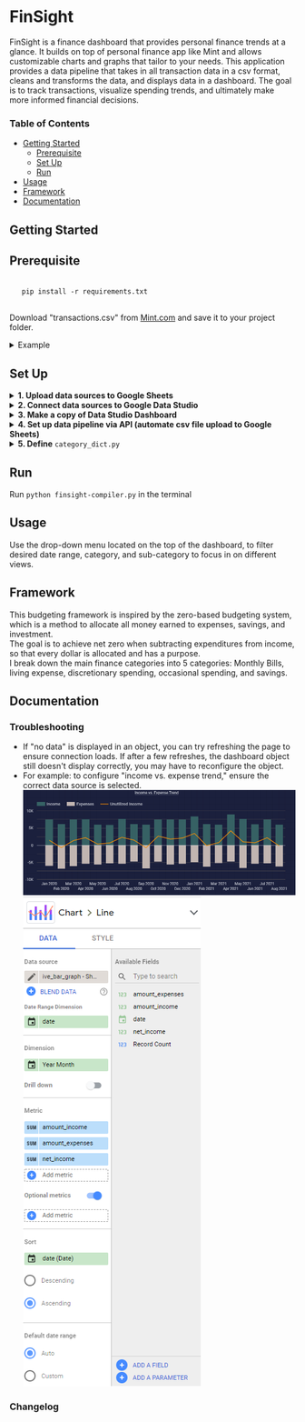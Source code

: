 # FinSight

FinSight is a finance dashboard that provides personal finance trends at a glance. It builds on top of personal finance app like Mint and allows customizable charts and graphs that tailor to your needs.
This application provides a data pipeline that takes in all transaction data in a csv format, cleans and transforms the data, and displays data in a dashboard. The goal is to track transactions, visualize spending trends, and ultimately make more informed financial decisions.

### Table of Contents
   * [Getting Started](#getting-started)
      * [Prerequisite](#prerequisite)
      * [Set Up](#set-up)
      * [Run](#run)
   * [Usage](#usage)
   * [Framework](#framework)
   * [Documentation](#documentation)
      


## Getting Started <a name="getting-started"></a>

## Prerequisite <a name="prerequisite"></a>
   <pre><code>
   pip install -r requirements.txt
   </code></pre>
   
  Download "transactions.csv" from [Mint.com](https://mint.intuit.com/) and save it to your project folder.
  <details><summary>Example</summary>
  
  ![export transactions.csv](/images/export_transactions.PNG)
  </details>
  
## Set Up <a name="set-up"></a>
<details>
  <summary><b>1. Upload data sources to Google Sheets</b></summary>
   Go to Google Sheets Home > Click the file icon on the top-right corner > Click the Upload tab and drag csv file to the upload section > Upload all (4) csv files  
   
   Your Google Sheet Home should look something like this:  
   ![gsheets](images/gsheets_files.PNG)
</details>

<details>
  <summary><b>2. Connect data sources to Google Data Studio</b></summary>
  Go to Google Data Studio > Click create on the top-left corner > Click Google Sheets > Select the Spreadsheet that you just uploaded > Click Connect  
  
  Do this (4) times for each of the spreadsheet.  
  
  Your Data Studio data sources should look something like this:  
  ![gstudio](images/gstudio_files.PNG)  
  >Note: please make sure the name of the data sources are exactly identical as shown here. If it isn't, you can rename it
</details>
 
<details>
  <summary><b>3. Make a copy of Data Studio Dashboard</b></summary>
  Use the provided dashboard link > Click on the three-vertical-dot icon on the top-right corner > Click "Make a Copy" > Under New 
  Data Source > Select the (4) Data Sources that were connected > Click "Copy Report"  
  
  The pop-up window for "Copy this Report" should look something like this:
  ![gstudio](images/gstudio_copy_report.PNG)  
  >Note: Google Data Studio is still in its infancy, and some of the functionality can be a bit finicky. You may have to play around with the configuration of the dashboard objects to get data to display correctly. See [Troubleshooting](#troubleshooting) section below for more information.
</details>
  
<details>
  <summary><b>4. Set up data pipeline via API (automate csv file upload to Google Sheets)</b></summary>
  To interact with Google Sheets API, you will need to set up authentication on Google Cloud Platform. Since we want to automate the data upload pipeline, we will be accessing the spreadsheet on behalf of a bot.  
  For this, just follow the instructions for <a href="https://docs.gspread.org/en/latest/oauth2.html#enable-api-access-for-a-project">using a service account</a>. This <a href="https://medium.com/craftsmenltd/from-csv-to-google-sheet-using-python-ef097cb014f9">medium article</a> also provides step-by-step instructions for setting up authentication.  
  
  Once service account credential is created, it will automatically create a JSON file that looks like this:  
  <pre><code>
    {
    "type": "service_account",
    "project_id": "api-project-XXX",
    "private_key_id": "2cd … ba4",
    "private_key": "-----BEGIN PRIVATE KEY-----\nNrDyLw … jINQh/9\n-----END PRIVATE KEY-----\n",
    "client_email": "473000000000-yoursisdifferent@developer.gserviceaccount.com",
    "client_id": "473 … hd.apps.googleusercontent.com",
      ...}
  </code></pre>

  Keep in mind:  
  <ul>
    <li>Share spreadsheet access with the client email (from the credentials.json file) with edit permission</li>
    <li>Rename JSON file to <code>service_account.json</code> and store it in the desired path. For windows, it's recommended to store it in <code>%APPDATA%\gspread\service_account.json</code></li>
    <li>Update <code>finsight-compiler.py</code> to reference where the <code>service_account.json</code> is stored</li>
  </ul>
  <pre><code>
    credentials = ServiceAccountCredentials.from_json_keyfile_name('service_account.json',scope) # update JSON file path
  </code></pre>
</details>

<details>
  <summary><b>5. Define</b> <code>category_dict.py</code></summary>
  <code>category_dict.py</code> defines a dictionary of key (subcategory) to value (category) pairs. For example:
  <pre><code>
  category_dict = {
    'Groceries':'Living Expense',
    'Transportation':'Living Expense',
    'Internet':'Monthly Bills',
    'Utilities':'Monthly Bills',
    'Rent':'Monthly Bills',
    'Investment - Source 1': 'Savings',
    'Investment - Source 2': 'Savings',
    'Paycheck - Source 1': 'Income',
    'Paycheck - Source 2': 'Income',
    'Restaurants':'Discretionary Spending',
    'Vacation': 'Occasional Expense'
}
  </code></pre>
</details>

## Run <a name="run"></a>
  Run ```python finsight-compiler.py``` in the terminal
  
## Usage <a name="usage"></a>

  Use the drop-down menu located on the top of the dashboard, to filter desired date range, category, and sub-category to focus in on different views.
    
## Framework <a name="framework"></a>
  This budgeting framework is inspired by the zero-based budgeting system, which is a method to allocate all money earned to expenses, savings, and investment.  
  The goal is to achieve net zero when subtracting expenditures from income, so that every dollar is allocated and has a purpose.  
  I break down the main finance categories into 5 categories: Monthly Bills, living expense, discretionary spending, occasional spending, and savings.    

## Documentation <a name="documentation"></a>

### Troubleshooting <a name="troubleshooting"></a> 
  - If "no data" is displayed in an object, you can try refreshing the page to ensure connection loads. If after a few refreshes, the dashboard object still doesn't display correctly, you may have to reconfigure the object.
  - For example: to configure "income vs. expense trend," ensure the correct data source is selected.
  ![income vs expense trend](images/inv_trend.png)
  ![configuration](images/inv_config.png)

### Changelog





